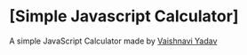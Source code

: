 # [Simple Javascript Calculator] 

A simple JavaScript Calculator made by [Vaishnavi Yadav](https://harsh98trivedi.github.io)

